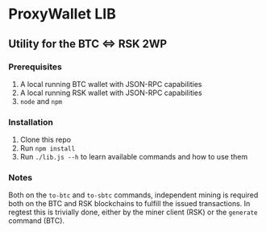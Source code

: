 # ProxyWallet LIB
## Utility for the BTC <=> RSK 2WP

### Prerequisites

1. A local running BTC wallet with JSON-RPC capabilities
1. A local running RSK wallet with JSON-RPC capabilities
2. `node` and `npm`


### Installation

1. Clone this repo
2. Run `npm install`
3. Run `./lib.js --h` to learn available commands and how to use them

### Notes

Both on the `to-btc` and `to-sbtc` commands, independent mining is required both on the BTC and RSK blockchains to fulfill the issued transactions. 
In regtest this is trivially done, either by the miner client (RSK) or the `generate` command (BTC).


